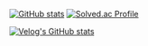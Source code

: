 <div>
  
[![GitHub stats](https://github-readme-stats.vercel.app/api/top-langs/?username=minsun0714&layout=compact&theme=dracula)](https://github.com/minsun0714)
[![Solved.ac Profile](http://mazassumnida.wtf/api/v2/generate_badge?boj=javascriptminsun)](https://solved.ac/javascriptminsun/)

</div>

<div>
  
[![Velog's GitHub stats](https://velog-readme-stats.vercel.app/api?name=jasmine0714)](https://velog.io/@jasmine0714)

</div>
